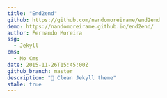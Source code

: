 ```yaml
---
title: "End2end"
github: https://github.com/nandomoreirame/end2end
demo: https://nandomoreirame.github.io/end2end/
author: Fernando Moreira
ssg:
  - Jekyll
cms:
  - No Cms
date: 2015-11-26T15:45:00Z
github_branch: master
description: "💎 Clean Jekyll theme"
stale: true
---
```

